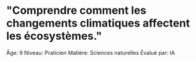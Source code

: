 # "Comprendre comment les changements climatiques affectent les écosystèmes."

Âge: 9
Niveau: Praticien
Matière: Sciences naturelles
Évalué par: IA